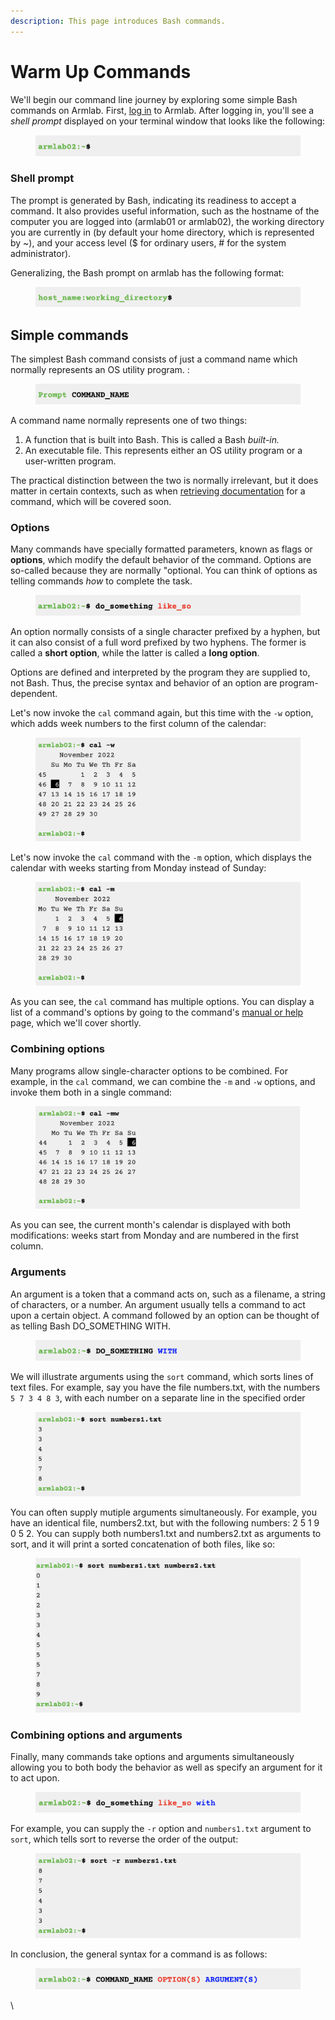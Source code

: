 ```yaml
---
description: This page introduces Bash commands.
---
```


# Warm Up Commands

We'll begin our command line journey by exploring some simple Bash commands on Armlab. First, [log in](../armlab/background/logging-into-armlab.md) to Armlab. After logging in, you'll see a _shell prompt_ displayed on your terminal window that looks like the following:

<figure><img src="../.gitbook/assets/Screenshot 2023-04-25 at 3.08.46 PM.png" alt=""><figcaption></figcaption></figure>

### Shell prompt

The prompt is generated by Bash, indicating its readiness to accept a command. It also provides useful information, such as the hostname of the computer you are logged into (armlab01 or armlab02), the working directory you are currently in (by default your home directory, which is represented by \~), and your access level ($ for ordinary users, # for the system administrator).

Generalizing, the Bash prompt on armlab has the following format:&#x20;

<figure><img src="../.gitbook/assets/Screenshot 2023-04-25 at 3.08.28 PM.png" alt=""><figcaption></figcaption></figure>

## Simple commands

The simplest Bash command consists of just a command name which normally represents an OS utility program. :

<figure><img src="../.gitbook/assets/Screenshot 2023-04-25 at 3.38.37 PM.png" alt=""><figcaption></figcaption></figure>

A command name normally represents one of two things:

1. &#x20;A function that is built into Bash. This is called a Bash _built-in._&#x20;
2. An executable file. This represents either an OS utility program or a user-written program.&#x20;

The practical distinction between the two is normally irrelevant, but it does matter in certain contexts, such as when [retrieving documentation](getting-help.md) for a command, which will be covered soon.&#x20;



### Options

Many commands have specially formatted parameters, known as flags or **options**, which modify the default behavior of the command. Options are so-called because they are normally "optional. You can think of options as telling commands _how_ to complete the task. &#x20;

<figure><img src="../.gitbook/assets/Screenshot 2023-04-25 at 4.14.09 PM.png" alt=""><figcaption></figcaption></figure>

An option normally consists of a single character prefixed by a hyphen, but it can also consist of a full word prefixed by two hyphens. The former is called a **short option**, while the latter is called a **long option**. &#x20;

Options are defined and interpreted by the program they are supplied to, not Bash. Thus, the precise syntax and behavior of an option are program-dependent.&#x20;

Let's now invoke the `cal` command again, but this time with the `-w` option, which adds week numbers to the first column of the calendar:

<figure><img src="../.gitbook/assets/Screenshot 2023-04-25 at 4.14.38 PM.png" alt=""><figcaption></figcaption></figure>

Let's now invoke the `cal` command with the `-m` option, which displays the calendar with weeks starting from Monday instead of Sunday:

<figure><img src="../.gitbook/assets/Screenshot 2023-04-25 at 4.14.49 PM.png" alt=""><figcaption></figcaption></figure>

As you can see, the `cal` command has multiple options. You can display a list of a command's options by going to the command's [manual or help](getting-help.md) page, which we'll cover shortly.&#x20;

### Combining options

Many programs allow single-character options to be combined. For example, in the `cal` command, we can combine the `-m` and `-w` options, and invoke them both in a single command:

<figure><img src="../.gitbook/assets/Screenshot 2023-04-25 at 4.15.00 PM.png" alt=""><figcaption></figcaption></figure>

As you can see, the current month's calendar is displayed with both modifications: weeks start from Monday and are numbered in the first column.

### Arguments

An argument is a token that a command acts on, such as a filename, a string of characters, or a number. An argument usually tells a command to act upon a certain object. A command followed by an option can be thought of as telling Bash DO\_SOMETHING WITH.

<figure><img src="../.gitbook/assets/Screenshot 2023-04-25 at 6.32.35 PM.png" alt=""><figcaption></figcaption></figure>

We will illustrate arguments using the `sort` command, which sorts lines of text files. For example, say you have the file numbers.txt, with the numbers `5 7 3 4 8 3`, with each number on a separate line in the specified order

<figure><img src="../.gitbook/assets/Screenshot 2023-04-25 at 6.59.10 PM.png" alt=""><figcaption></figcaption></figure>

You can often supply mutiple arguments simultaneously. For example, you have an identical file, numbers2.txt, but with the following numbers: 2 5 1 9 0 5 2. You can supply both numbers1.txt and numbers2.txt as arguments to sort, and it will print a sorted concatenation of both files, like so:&#x20;

<figure><img src="../.gitbook/assets/Screenshot 2023-04-25 at 7.00.46 PM.png" alt=""><figcaption></figcaption></figure>

### Combining options and arguments

Finally, many commands take options and arguments simultaneously allowing you to both body the behavior as well as specify an argument for it to act upon.&#x20;

<figure><img src="../.gitbook/assets/Screenshot 2023-04-25 at 4.13.50 PM.png" alt=""><figcaption></figcaption></figure>

For example, you can supply the `-r` option and `numbers1.txt` argument to `sort`, which tells sort to reverse the order of the output:&#x20;

<figure><img src="../.gitbook/assets/Screenshot 2023-04-25 at 7.19.34 PM.png" alt=""><figcaption></figcaption></figure>

In conclusion, the general syntax for a command is as follows:

<figure><img src="../.gitbook/assets/Screenshot 2023-04-25 at 4.16.43 PM.png" alt=""><figcaption></figcaption></figure>

\
